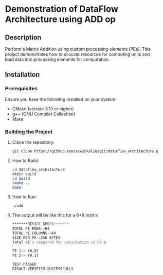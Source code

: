 # Demonstration of DataFlow Architecture using ADD op

## Description

Perform's Matrix Addition using custom processing elements (PEs). This project demonstrates how to allocate resources for computing units and load data into processing elements for computation.

## Installation

### Prerequisites

Ensure you have the following installed on your system:
- CMake (version 3.10 or higher)
- g++ (GNU Compiler Collection)
- Make

### Building the Project

1. Clone the repository:
   ```bash
   git clone https://github.com/aswinkaliesgit/dataflow_architecture.git
2. How to Build:
   ```bash
   cd dataflow_architecture
   mkdir build
   cd build
   cmake ..
   make
3. How to Run:
   ```bash
   ./add
4. The output will be like this for a 8*8 matrix
   ```bash
   *******DEVICE SPECS*******
   TOTAL PE ROWS->64
   TOTAL PE COLUMNS->64
   SIZE PER PE->256 BYTES
   Total PE's required for calculation->2 PE's

   PE 1-> (0,0) 
   PE 2-> (0,1) 

   TEST PASSED
   RESULT VERIFIED SUCCESSFULLY
